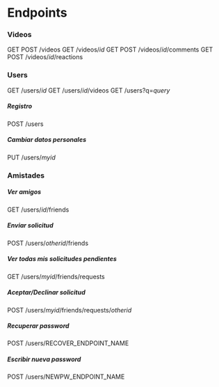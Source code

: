 # Endpoints

### Videos
GET POST /videos
GET /videos/$id$
GET POST /videos/$id$/comments
GET POST /videos/$id$/reactions

### Users
GET /users/$id$
GET /users/$id$/videos
GET /users?q=$query$

##### Registro
POST /users

##### Cambiar datos personales
PUT /users/$myid$

### Amistades
##### Ver amigos
GET /users/$id$/friends

##### Enviar solicitud
POST /users/$otherid$/friends

##### Ver todas mis solicitudes pendientes
GET /users/$myid$/friends/requests

##### Aceptar/Declinar solicitud
POST /users/$myid$/friends/requests/$otherid$

##### Recuperar password
POST /users/RECOVER_ENDPOINT_NAME

##### Escribir nueva password
POST /users/NEWPW_ENDPOINT_NAME